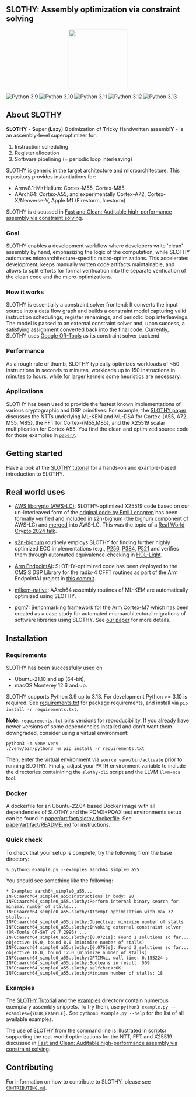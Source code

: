 ## SLOTHY: Assembly optimization via constraint solving

<p align="center">
    <image src="./docs/slothy_logo.png" width=160>
</p>

![Python 3.9](https://img.shields.io/badge/Python-3.9-blue?logo=python)
![Python 3.10](https://img.shields.io/badge/Python-3.10-blue?logo=python)
![Python 3.11](https://img.shields.io/badge/Python-3.11-blue?logo=python)
![Python 3.12](https://img.shields.io/badge/Python-3.12-blue?logo=python)
![Python 3.13](https://img.shields.io/badge/Python-3.13-blue?logo=python)

## About SLOTHY

**SLOTHY** - **S**uper (**L**azy) **O**ptimization of **T**ricky **H**andwritten assembl**Y** - is an assembly-level superoptimizer
for:
1. Instruction scheduling
2. Register allocation
3. Software pipelining (= periodic loop interleaving)

SLOTHY is generic in the target architecture and microarchitecture. This repository provides instantiations for:
- Armv8.1-M+Helium: Cortex-M55, Cortex-M85
- AArch64: Cortex-A55, and experimentally Cortex-A72, Cortex-X/Neoverse-V, Apple M1 (Firestorm, Icestorm)

SLOTHY is discussed in [Fast and Clean: Auditable high-performance assembly via constraint solving](https://eprint.iacr.org/2022/1303).

### Goal

SLOTHY enables a development workflow where developers write 'clean' assembly by hand, emphasizing the logic of the computation, while SLOTHY automates microarchitecture-specific micro-optimizations. This accelerates development, keeps manually written code artifacts maintainable, and allows to split efforts for formal verification into the separate verification of the clean code and the micro-optimizations.

### How it works

SLOTHY is essentially a constraint solver frontend: It converts the input source into a data flow graph and
builds a constraint model capturing valid instruction schedulings, register renamings, and periodic loop
interleavings. The model is passed to an external constraint solver and, upon success,
a satisfying assignment converted back into the final code. Currently, SLOTHY uses
[Google OR-Tools](https://developers.google.com/optimization) as its constraint solver backend.

### Performance

As a rough rule of thumb, SLOTHY typically optimizes workloads of <50 instructions in seconds to minutes, workloads
up to 150 instructions in minutes to hours, while for larger kernels some heuristics are necessary.

### Applications

SLOTHY has been used to provide the fastest known implementations of various cryptographic and DSP primitives:
For example, the [SLOTHY paper](https://eprint.iacr.org/2022/1303) discusses the NTTs underlying ML-KEM and ML-DSA for
Cortex-{A55, A72, M55, M85}, the FFT for Cortex-{M55,M85}, and the X25519 scalar multiplication for Cortex-A55. You find
the clean and optimized source code for those examples in [`paper/`](paper).

## Getting started

Have a look at the [SLOTHY tutorial](docs/source/tutorial/README.md) for a hands-on and example-based introduction to SLOTHY.

## Real world uses

* [AWS libcrypto (AWS-LC)](https://github.com/aws/aws-lc): SLOTHY-optimized X25519 code based on our un-interleaved form of the [original code by Emil
  Lenngren](https://github.com/Emill/X25519-AArch64) has been [formally verified and
  included](https://github.com/awslabs/s2n-bignum/pull/108) in
  [s2n-bignum](https://github.com/awslabs/s2n-bignum/) (the bignum component of AWS-LC) and [merged](https://github.com/aws/aws-lc/pull/1469) into
  AWS-LC. This was the topic of a [Real World Crypto 2024
  talk](https://iacr.org/submit/files/slides/2024/rwc/rwc2024/38/slides.pdf).

* [s2n-bignum](https://github.com/awslabs/s2n-bignum/) routinely employs SLOTHY for finding
further highly optimized ECC implementations (e.g., [P256](https://github.com/awslabs/s2n-bignum/pull/118),
[P384](https://github.com/awslabs/s2n-bignum/pull/122), [P521](https://github.com/awslabs/s2n-bignum/pull/130) and
verifies them through automated equivalence-checking in [HOL-Light](https://hol-light.github.io/).

* [Arm EndpointAI](https://github.com/ARM-software/EndpointAI): SLOTHY-optimized code has been deployed to the CMSIS DSP Library for the radix-4 CFFT routines as part
  of the Arm EndpointAI project in [this
  commit](https://github.com/ARM-software/EndpointAI/commit/817bb57d8a4a604538a04627851f5e9adb5f08fc).

* [mlkem-native](https://github.com/pq-code-package/mlkem-native): AArch64 assembly routines of ML-KEM are automatically optimized using SLOTHY.

* [pqm7](https://github.com/mupq/pqm7): Benchmarking framework for the Arm Cortex-M7 which has been created as a case study for automated microarchitectural migrations of software libraries using SLOTHY. See [our paper](https://eprint.iacr.org/2025/366) for more details. 

## Installation

### Requirements

SLOTHY has been successfully used on

- Ubuntu-21.10 and up (64-bit),
- macOS Monterey 12.6 and up.

SLOTHY supports Python 3.9 up to 3.13. For development Python >= 3.10 is required.
See [requirements.txt](requirements.txt) for package requirements, and install via `pip install -r requirements.txt`.

**Note:** `requirements.txt` pins versions for reproducibility. If you already have newer versions of some dependencies
installed and don't want them downgraded, consider using a virtual environment:

```
python3 -m venv venv
./venv/bin/python3 -m pip install -r requirements.txt
```

Then, enter the virtual environment via `source venv/bin/activate` prior to running SLOTHY.
Finally, adjust your PATH environment variable to include the directories containining
the `slothy-cli` script and the LLVM `llvm-mca` tool.

### Docker

A dockerfile for an Ubuntu-22.04 based Docker image with all dependencies of SLOTHY and the PQMX+PQAX test
environments setup can be found in [paper/artifact/slothy.dockerfile](paper/artifact/slothy.Dockerfile). See
[paper/artifact/README.md](paper/artifact/README.md) for instructions.

### Quick check

To check that your setup is complete, try the following from the base directory:

```
% python3 example.py --examples aarch64_simple0_a55
```

You should see something like the following:

```
* Example: aarch64_simple0_a55...
INFO:aarch64_simple0_a55:Instructions in body: 20
INFO:aarch64_simple0_a55.slothy:Perform internal binary search for minimal number of stalls...
INFO:aarch64_simple0_a55.slothy:Attempt optimization with max 32 stalls...
INFO:aarch64_simple0_a55.slothy:Objective: minimize number of stalls
INFO:aarch64_simple0_a55.slothy:Invoking external constraint solver (OR-Tools CP-SAT v9.7.2996) ...
INFO:aarch64_simple0_a55.slothy:[0.0721s]: Found 1 solutions so far... objective 19.0, bound 8.0 (minimize number of stalls)
INFO:aarch64_simple0_a55.slothy:[0.0765s]: Found 2 solutions so far... objective 18.0, bound 12.0 (minimize number of stalls)
INFO:aarch64_simple0_a55.slothy:OPTIMAL, wall time: 0.155224 s
INFO:aarch64_simple0_a55.slothy:Booleans in result: 509
INFO:aarch64_simple0_a55.slothy.selfcheck:OK!
INFO:aarch64_simple0_a55.slothy:Minimum number of stalls: 18
```

### Examples

The [SLOTHY Tutorial](docs/source/tutorial/README.md) and the [examples](examples/naive) directory contain numerous exemplary
assembly snippets. To try them, use `python3 example.py --examples={YOUR_EXAMPLE}`. See `python3 example.py --help` for
the list of all available examples.

The use of SLOTHY from the command line is illustrated in [scripts/](scripts/) supporting the real-world optimizations
for the NTT, FFT and X25519 discussed in [Fast and Clean: Auditable high-performance assembly via constraint
solving](https://eprint.iacr.org/2022/1303).

## Contributing

For information on how to contribute to SLOTHY, please see
[`CONTRIBUTING.md`](./CONTRIBUTING.md).

